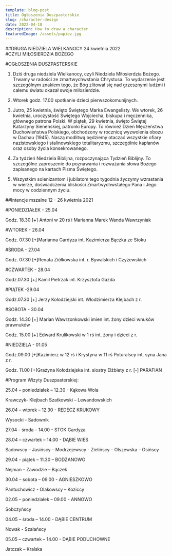 ```yaml
---
template: blog-post
title: Ogłoszenia Duszpasterskie
slug: /character-design
date: 2022-04-18
description: How to draw a character
featuredImage: /assets/papiez.jpg
---
```

      

##DRUGA NIEDZIELA WIELKANOCY  24 kwietnia 2022                                                     
#CZYLI MIŁOSIERDZIA BOŻEGO 	                                                                   

#OGŁOSZENIA DUSZPASTERSKIE

1. Dziś druga niedziela Wielkanocy, czyli Niedziela Miłosierdzia Bożego. Trwamy w radości ze zmartwychwstania Chrystusa. To wydarzenie jest szczególnym znakiem tego, że Bóg zlitował się nad grzesznymi ludźmi i całemu światu okazał swoje miłosierdzie. 

2. Wtorek godz. 17.00 spotkanie dzieci pierwszokomunijnych.

3. Jutro,  25 kwietnia,  święto Świętego Marka Ewangelisty. We wtorek, 26 kwietnia, uroczystość Świętego Wojciecha, biskupa i męczennika, głównego patrona Polski.  W piątek, 29 kwietnia,  święto Świętej Katarzyny Sieneńskiej, patronki Europy. To również Dzień Męczeństwa Duchowieństwa Polskiego, obchodzony w rocznicę wyzwolenia obozu w Dachau (1945). Naszą modlitwą będziemy otaczać wszystkie ofiary nazistowskiego i stalinowskiego totalitaryzmu, szczególnie kapłanów oraz osoby życia konsekrowanego.

4. Za tydzień Niedziela Biblijna, rozpoczynająca Tydzień Biblijny. To szczególne zaproszenie do poznawania i rozważania słowa Bożego zapisanego na kartach Pisma Świętego. 

5. Wszystkim solenizantom i jubilatom tego tygodnia życzymy wzrastania w wierze, doświadczenia bliskości Zmartwychwstałego Pana i Jego mocy w codziennym życiu.


##Intencje mszalne 12 - 26 kwietnia   2021

#PONIEDZIAŁEK - 25.04

Godz. 18.30 [+] Antoni w 20 rś i Marianna Marek Wanda Wawrzyniak 

#WTOREK - 26.04

Godz. 07.30 [+]Marianna Gardyza int. Kazimierza Bączka ze Stoku 

#ŚRODA - 27.04

Godz. 07.30 [+]Renata Ziółkowska int. r. Bywalskich i Czyżewskich

#CZWARTEK - 28.04

Godz.07.30  [+] Kamil Pietrzak int. Krzysztofa Gazda

#PIĄTEK -29.04

Godz.07.30 [+] Jerzy Kołodziejski int. Włodzimierza Klejbach z r.

#SOBOTA - 30.04

Godz. 14.30 [+] Marian Wawrzonkowski imien int. żony dzieci wnuków prawnuków

Godz. 15.00  [+] Edward Krulikowski w 1 rś int. żony i dzieci z r.

#NIEDZIELA - 01.05

Godz.09.00 [+]Kazimierz w 12 rś i Krystyna w 11 rś Poturalscy int. syna Jana z r.

Godz. 11.00 [+]Grażyna Kołodziejska  int. siostry Elżbiety z r.
 [-] PARAFIAN



#Program Wizyty Duszpasterskiej:


25.04 – poniedziałek – 12.30 - Kąkowa Wola

Krawczyk- Klejbach Szatkowski – Lewandowskich

26.04 – wtorek – 12.30 - REDECZ KRUKOWY

Wysocki  - Sadownik

27.04  - środa – 14.00 - STOK
Gardyza

28.04 – czwartek – 14.00 - DĄBIE WIEŚ

Sadowscy – Jasińscy – Modrzejewscy - Zielińscy – Olszewska – Osińscy

29.04  - piątek – 11.30 – BODZANOWO

Nejman – Zawodzie – Bączek  

30.04 – sobota – 09.00 - AGNIESZKOWO

Pantuchowicz - Olakowscy – Koziccy

02.05 – poniedziałek – 09.00 - ANNOWO

Sobczyńscy

04.05 – środa – 14.00 - DĄBIE CENTRUM

Nowak  - Szałańscy

05.05 – czwartek – 14.00 - DĄBIE PODUCHOWNE

Jatczak – Kralska

